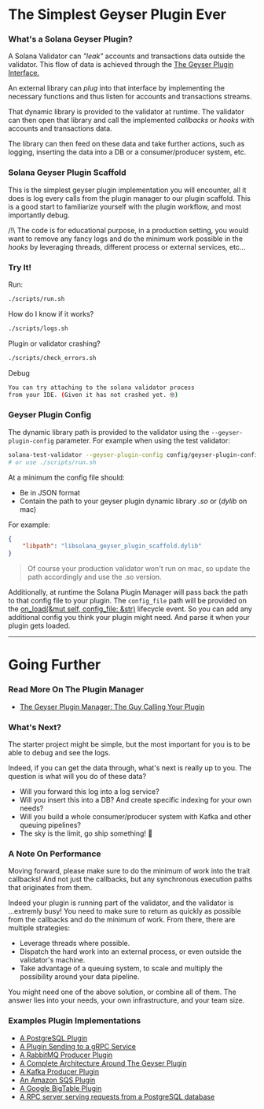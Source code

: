 # The Simplest Geyser Plugin Ever

### What's a Solana Geyser Plugin?
A Solana Validator can _"leak"_ accounts and transactions data outside the validator.
This flow of data is achieved through the [The Geyser Plugin Interface.](https://docs.rs/solana-geyser-plugin-interface/latest/solana_geyser_plugin_interface/geyser_plugin_interface/trait.GeyserPlugin.html)

An external library can _plug_ into that interface by implementing the necessary functions and thus listen for accounts and transactions streams.

That dynamic library is provided to the validator at runtime. The validator can then open that library and call the implemented _callbacks_ or _hooks_ with accounts and transactions data.

The library can then feed on these data and take further actions, such as logging, inserting the data into a DB or a consumer/producer system, etc.

### Solana Geyser Plugin Scaffold
This is the simplest geyser plugin implementation you will encounter, all it does is log every calls from the plugin manager to our plugin scaffold.
This is a good start to familiarize yourself with the plugin workflow, and most importantly debug.

/!\ The code is for educational purpose, in a production setting, you would want to remove any fancy logs and do the minimum work possible in the _hooks_ by leveraging threads, different process or external services, etc...

### Try It!

Run:
```bash
./scripts/run.sh
```

How do I know if it works?
```bash
./scripts/logs.sh
```

Plugin or validator crashing?
```bash
./scripts/check_errors.sh
```

Debug
```bash
You can try attaching to the solana validator process 
from your IDE. (Given it has not crashed yet. 🤓)
```

### Geyser Plugin Config

The dynamic library path is provided to the validator using the `--geyser-plugin-config` parameter.
For example when using the test validator:
```bash
solana-test-validator --geyser-plugin-config config/geyser-plugin-config-mac.json
# or use ./scripts/run.sh
```

At a minimum the config file should:
- Be in JSON format
- Contain the path to your geyser plugin dynamic library _.so_ or (_dylib_ on mac)

For example:
```json
{
    "libpath": "libsolana_geyser_plugin_scaffold.dylib"
}
```
> Of course your production validator won't run on mac, so update the path accordingly and use the .so version.

Additionally, at runtime the Solana Plugin Manager will pass back the path to that config file to your plugin. The `config_file` path will be provided on the [on_load(&mut self, config_file: &str)](https://docs.rs/solana-geyser-plugin-interface/latest/solana_geyser_plugin_interface/geyser_plugin_interface/trait.GeyserPlugin.html#method.on_load) lifecycle event.
So you can add any additional config you think your plugin might need. And parse it when your plugin gets loaded.

---

# Going Further

### Read More On The Plugin Manager
- [The Geyser Plugin Manager: The Guy Calling Your Plugin](https://github.com/solana-labs/solana/tree/master/geyser-plugin-manager)

### What's Next?
The starter project might be simple, but the most important for you is to be able to debug and see the logs.

Indeed, if you can get the data through, what's next is really up to you. The question is what will you do of these data?
- Will you forward this log into a log service?
- Will you insert this into a DB? And create specific indexing for your own needs?
- Will you build a whole consumer/producer system with Kafka and other queuing pipelines?
- The sky is the limit, go ship something! 🚀

### A Note On Performance
Moving forward, please make sure to do the minimum of work into the trait callbacks! And not just the callbacks, but any synchronous execution paths that originates from them.

Indeed your plugin is running part of the validator, and the validator is ...extremly busy! You need to make sure to return as quickly as possible from the callbacks and do the minimum of work. From there, there are multiple strategies:
- Leverage threads where possible.
- Dispatch the hard work into an external process, or even outside the validator's machine.
- Take advantage of a queuing system, to scale and multiply the possibility around your data pipeline.

You might need one of the above solution, or combine all of them. The answer lies into your needs, your own infrastructure, and your team size.

### Examples Plugin Implementations
- [A PostgreSQL Plugin](https://github.com/solana-labs/solana-accountsdb-plugin-postgres)
- [A Plugin Sending to a gRPC Service](https://github.com/ckamm/solana-accountsdb-connector)
- [A RabbitMQ Producer Plugin](https://github.com/holaplex/indexer-geyser-plugin)
- [A Complete Architecture Around The Geyser Plugin](https://github.com/holaplex/indexer)
- [A Kafka Producer Plugin](https://github.com/Blockdaemon/solana-accountsdb-plugin-kafka)
- [An Amazon SQS Plugin](https://github.com/rpcpool/solana-accountsdb-sqs)
- [A Google BigTable Plugin](https://github.com/lijunwangs/solana-accountsdb-plugin-bigtable)
- [A RPC server serving requests from a PostgreSQL database](https://github.com/lijunwangs/solana-postgres-rpc-server)
